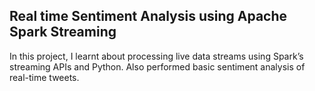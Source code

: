 ## Real time Sentiment Analysis using Apache Spark Streaming
In this project, I learnt about processing live data streams using Spark’s streaming APIs and Python. Also performed basic sentiment analysis of real-time tweets.
